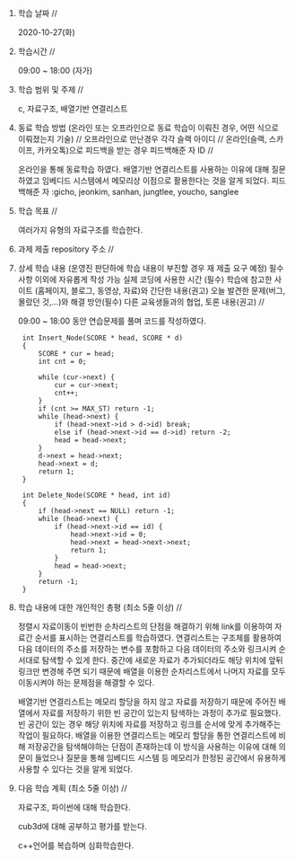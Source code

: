 1. 학습 날짜 // 

    2020-10-27(화)
 
2. 학습시간 // 

    09:00 ~ 18:00 (자가)
    
3. 학습 범위 및 주제 // 
    
    c, 자료구조, 배열기반 연결리스트

4. 동료 학습 방법 (온라인 또는 오프라인으로 동료 학습이 이뤄진 경우, 어떤 식으로 이뤄졌는지 기술) // 오프라인으로 만난경우 각각 슬랙 아이디 // 온라인(슬랙, 스카이프, 카카오톡)으로 피드백을 받는 경우 피드백해준 자 ID // 

    온라인을 통해 동료학습 하였다. 배열기반 연결리스트를 사용하는 이유에 대해 질문하였고 임베디드 시스템에서 메모리상 이점으로 활용한다는 것을 알게 되었다. 피드백해준 자 :gicho, jeonkim, sanhan, jungtlee, youcho, sanglee

5. 학습 목표 //

    여러가지 유형의 자료구조를 학습한다.
    
6. 과제 제출 repository 주소 // 
    
    
    
7. 상세 학습 내용 (운영진 판단하에 학습 내용이 부진할 경우 재 제출 요구 예정) 필수사항 이외에 자유롭게 작성 가능 실제 코딩에 사용한 시간 (필수) 학습에 참고한 사이트 (홈페이지, 블로그, 동영상, 자료)와 간단한 내용(권고) 오늘 발견한 문제(버그, 몰랐던 것,...)와 해결 방안(필수) 다른 교육생들과의 협업, 토론 내용(권고) //
    
    09:00 ~ 18:00 동안 연습문제를 풀며 코드를 작성하였다.
    
        int Insert_Node(SCORE * head, SCORE * d)
        {
            SCORE * cur = head;
            int cnt = 0;
        
            while (cur->next) {
                cur = cur->next;
                cnt++;
            }
            if (cnt >= MAX_ST) return -1;
            while (head->next) {
                if (head->next->id > d->id) break;
                else if (head->next->id == d->id) return -2;
                head = head->next;
            }
            d->next = head->next;
            head->next = d;
            return 1;
        }
        
        int Delete_Node(SCORE * head, int id)
        {
            if (head->next == NULL) return -1;
            while (head->next) {
                if (head->next->id == id) {
                    head->next->id = 0;
                    head->next = head->next->next;
                    return 1;
                }
                head = head->next;
            }
            return -1;
        }
    
    
8. 학습 내용에 대한 개인적인 총평 (최소 5줄 이상) //
    
    정렬시 자료이동이 빈번한 순차리스트의 단점을 해결하기 위해 link를 이용하여 자료간 순서를 표시하는 연결리스트를 학습하였다. 연결리스트는 구조체를 활용하여 다음 데이터의 주소를 저장하는 변수를 포함하고 다음 데이터의 주소와 링크시켜 순서대로 탐색할 수 있게 한다. 중간에 새로운 자료가 추가되더라도 해당 위치에 앞뒤 링크만 변경해 주면 되기 때문에 배열을 이용한 순차리스트에서 나머지 자료를 모두 이동시켜야 하는 문제점을 해결할 수 있다.
    
    배열기반 연결리스트는 메모리 할당을 하지 않고 자료를 저장하기 때문에 주어진 배열에서 자료를 저장하기 위한 빈 공간이 있는지 탐색하는 과정이 추가로 필요했다. 빈 공간이 있는 경우 해당 위치에 자료를 저장하고 링크를 순서에 맞게 추가해주는 작업이 필요하다. 배열을 이용한 연결리스트는 메모리 할당을 통한 연결리스트에 비해 저장공간을 탐색해야하는 단점이 존재하는데 이 방식을 사용하는 이유에 대해 의문이 들었으나 질문을 통해 임베디드 시스템 등 메모리가 한정된 공간에서 유용하게 사용할 수 있다는 것을 알게 되었다.
   
9. 다음 학습 계획 (최소 5줄 이상) // 
    
    자료구조, 파이썬에 대해 학습한다.
    
    cub3d에 대해 공부하고 평가를 받는다.
    
    c++언어를 복습하며 심화학습한다.